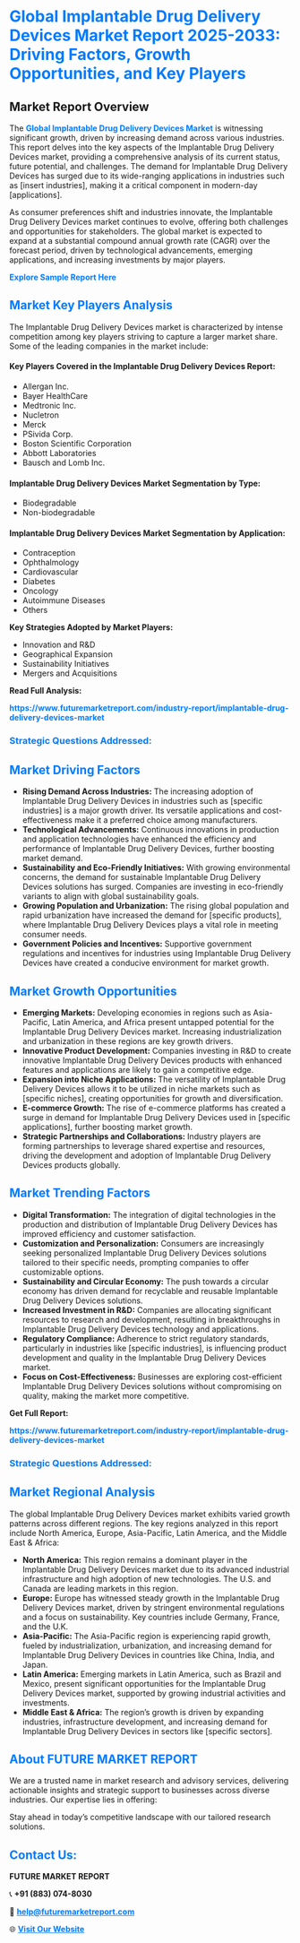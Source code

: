 <h1 style="color: #007BFF;">Global Implantable Drug Delivery Devices Market Report 2025-2033: Driving Factors, Growth Opportunities, and Key Players</h1>

<section id="overview">
<h2>Market Report Overview</h2>
<p>The <a href="https://www.futuremarketreport.com/industry-report/implantable-drug-delivery-devices-market" style="color: #007BFF; text-decoration: none;"><strong>Global Implantable Drug Delivery Devices Market</strong></a> is witnessing significant growth, driven by increasing demand across various industries. This report delves into the key aspects of the Implantable Drug Delivery Devices market, providing a comprehensive analysis of its current status, future potential, and challenges. The demand for Implantable Drug Delivery Devices has surged due to its wide-ranging applications in industries such as [insert industries], making it a critical component in modern-day [applications].</p>
<p>As consumer preferences shift and industries innovate, the Implantable Drug Delivery Devices market continues to evolve, offering both challenges and opportunities for stakeholders. The global market is expected to expand at a substantial compound annual growth rate (CAGR) over the forecast period, driven by technological advancements, emerging applications, and increasing investments by major players.</p>
</section>

<section id="overview">
<p><a href="https://www.futuremarketreport.com/request-sample/reportId=60579" style="color: #007BFF; text-decoration: none;"><strong>Explore Sample Report Here</strong></a></p>
</section>

<section id="key-players">
<h2 style="color: #007BFF;">Market Key Players Analysis</h2>
<p>The Implantable Drug Delivery Devices market is characterized by intense competition among key players striving to capture a larger market share. Some of the leading companies in the market include:</p>
<h4>Key Players Covered in the Implantable Drug Delivery Devices Report:</h4>
<ul><li>Allergan Inc.</li><li>Bayer HealthCare</li><li>Medtronic Inc.</li><li>Nucletron</li><li>Merck</li><li>PSivida Corp.</li><li>Boston Scientific Corporation</li><li>Abbott Laboratories</li><li>Bausch and Lomb Inc.</li></ul>
<h4>Implantable Drug Delivery Devices Market Segmentation by Type:</h4>
<ul><li>Biodegradable</li><li>Non-biodegradable</li></ul>

<h4>Implantable Drug Delivery Devices Market Segmentation by Application:</h4>
<ul><li>Contraception</li><li>Ophthalmology</li><li>Cardiovascular</li><li>Diabetes</li><li>Oncology</li><li>Autoimmune Diseases</li><li>Others</li></ul>
<p><strong>Key Strategies Adopted by Market Players:</strong></p>
<ul>
<li>Innovation and R&D</li>
<li>Geographical Expansion</li>
<li>Sustainability Initiatives</li>
<li>Mergers and Acquisitions</li>
</ul>
</section>

<section>
<p><strong>Read Full Analysis: </strong></p><a href="https://www.futuremarketreport.com/industry-report/implantable-drug-delivery-devices-market" style="color: #007BFF; text-decoration: none;"><strong>https://www.futuremarketreport.com/industry-report/implantable-drug-delivery-devices-market</strong></a>
<h3 style="color: #007BFF;">Strategic Questions Addressed:</h3>
</section>

<section id="driving-factors">
<h2 style="color: #007BFF;">Market Driving Factors</h2>
<ul>
<li><strong>Rising Demand Across Industries:</strong> The increasing adoption of Implantable Drug Delivery Devices in industries such as [specific industries] is a major growth driver. Its versatile applications and cost-effectiveness make it a preferred choice among manufacturers.</li>
<li><strong>Technological Advancements:</strong> Continuous innovations in production and application technologies have enhanced the efficiency and performance of Implantable Drug Delivery Devices, further boosting market demand.</li>
<li><strong>Sustainability and Eco-Friendly Initiatives:</strong> With growing environmental concerns, the demand for sustainable Implantable Drug Delivery Devices solutions has surged. Companies are investing in eco-friendly variants to align with global sustainability goals.</li>
<li><strong>Growing Population and Urbanization:</strong> The rising global population and rapid urbanization have increased the demand for [specific products], where Implantable Drug Delivery Devices plays a vital role in meeting consumer needs.</li>
<li><strong>Government Policies and Incentives:</strong> Supportive government regulations and incentives for industries using Implantable Drug Delivery Devices have created a conducive environment for market growth.</li>
</ul>
</section>

<section id="growth-opportunities">
<h2 style="color: #007BFF;">Market Growth Opportunities</h2>
<ul>
<li><strong>Emerging Markets:</strong> Developing economies in regions such as Asia-Pacific, Latin America, and Africa present untapped potential for the Implantable Drug Delivery Devices market. Increasing industrialization and urbanization in these regions are key growth drivers.</li>
<li><strong>Innovative Product Development:</strong> Companies investing in R&D to create innovative Implantable Drug Delivery Devices products with enhanced features and applications are likely to gain a competitive edge.</li>
<li><strong>Expansion into Niche Applications:</strong> The versatility of Implantable Drug Delivery Devices allows it to be utilized in niche markets such as [specific niches], creating opportunities for growth and diversification.</li>
<li><strong>E-commerce Growth:</strong> The rise of e-commerce platforms has created a surge in demand for Implantable Drug Delivery Devices used in [specific applications], further boosting market growth.</li>
<li><strong>Strategic Partnerships and Collaborations:</strong> Industry players are forming partnerships to leverage shared expertise and resources, driving the development and adoption of Implantable Drug Delivery Devices products globally.</li>
</ul>
</section>

<section id="trending-factors">
<h2 style="color: #007BFF;">Market Trending Factors</h2>
<ul>
<li><strong>Digital Transformation:</strong> The integration of digital technologies in the production and distribution of Implantable Drug Delivery Devices has improved efficiency and customer satisfaction.</li>
<li><strong>Customization and Personalization:</strong> Consumers are increasingly seeking personalized Implantable Drug Delivery Devices solutions tailored to their specific needs, prompting companies to offer customizable options.</li>
<li><strong>Sustainability and Circular Economy:</strong> The push towards a circular economy has driven demand for recyclable and reusable Implantable Drug Delivery Devices solutions.</li>
<li><strong>Increased Investment in R&D:</strong> Companies are allocating significant resources to research and development, resulting in breakthroughs in Implantable Drug Delivery Devices technology and applications.</li>
<li><strong>Regulatory Compliance:</strong> Adherence to strict regulatory standards, particularly in industries like [specific industries], is influencing product development and quality in the Implantable Drug Delivery Devices market.</li>
<li><strong>Focus on Cost-Effectiveness:</strong> Businesses are exploring cost-efficient Implantable Drug Delivery Devices solutions without compromising on quality, making the market more competitive.</li>
</ul>
</section>

<section>
<p><strong>Get Full Report: </strong></p><a href="https://www.futuremarketreport.com/industry-report/implantable-drug-delivery-devices-market" style="color: #007BFF; text-decoration: none;"><strong>https://www.futuremarketreport.com/industry-report/implantable-drug-delivery-devices-market</strong></a>
<h3 style="color: #007BFF;">Strategic Questions Addressed:</h3>
</section>


<section id="regional-analysis">
<h2 style="color: #007BFF;">Market Regional Analysis</h2>
<p>The global Implantable Drug Delivery Devices market exhibits varied growth patterns across different regions. The key regions analyzed in this report include North America, Europe, Asia-Pacific, Latin America, and the Middle East & Africa:</p>
<ul>
<li><strong>North America:</strong> This region remains a dominant player in the Implantable Drug Delivery Devices market due to its advanced industrial infrastructure and high adoption of new technologies. The U.S. and Canada are leading markets in this region.</li>
<li><strong>Europe:</strong> Europe has witnessed steady growth in the Implantable Drug Delivery Devices market, driven by stringent environmental regulations and a focus on sustainability. Key countries include Germany, France, and the U.K.</li>
<li><strong>Asia-Pacific:</strong> The Asia-Pacific region is experiencing rapid growth, fueled by industrialization, urbanization, and increasing demand for Implantable Drug Delivery Devices in countries like China, India, and Japan.</li>
<li><strong>Latin America:</strong> Emerging markets in Latin America, such as Brazil and Mexico, present significant opportunities for the Implantable Drug Delivery Devices market, supported by growing industrial activities and investments.</li>
<li><strong>Middle East & Africa:</strong> The region’s growth is driven by expanding industries, infrastructure development, and increasing demand for Implantable Drug Delivery Devices in sectors like [specific sectors].</li>
</ul>
</section>

<footer>
<h2 style="color: #007BFF;">About FUTURE MARKET REPORT</h2>
<p>We are a trusted name in market research and advisory services, delivering actionable insights and strategic support to businesses across diverse industries. Our expertise lies in offering:</p>

<p>Stay ahead in today’s competitive landscape with our tailored research solutions.</p>

<h2 style="color: #007BFF;">Contact Us:</h2>
<p><strong>FUTURE MARKET REPORT</strong></p>
<p>📞 <strong>+91 (883) 074-8030</strong></p>
<p>📧 <strong><a href="mailto:help@futuremarketreport.com" style="color: #007BFF;">help@futuremarketreport.com</a></strong></p>
<p>🌐 <strong><a href="https://www.futuremarketreport.com/" style="color: #007BFF;">Visit Our Website</a></strong></p>
</footer>